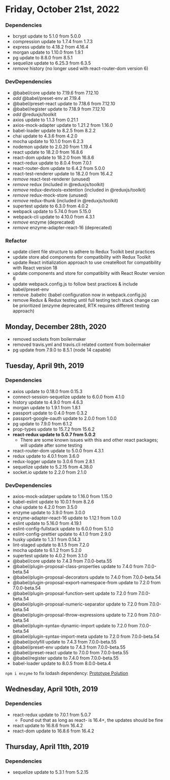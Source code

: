 # Friday, October 21st, 2022

### Dependencies

- bcrypt update to 5.1.0 from 5.0.0
- compression update to 1.7.4 from 1.7.3
- express update to 4.18.2 from 4.16.4
- morgan update to 1.10.0 from 1.9.1
- pg update to 8.8.0 from 8.5.1
- sequelize update to 6.25.3 from 6.3.5
- _remove_ history (no longer used with react-router-dom version 6)

### DevDependencies

- @babel/core update to 7.19.6 from 7.12.10
- _add_ @babel/preset-env at 7.19.4
- @babel/preset-react update to 7.18.6 from 7.12.10
- @babel/register update to 7.18.9 from 7.12.10
- _add_ @reduxjs/toolkit
- axios update to 1.1.3 from 0.21.1
- axios-mock-adapter update to 1.21.2 from 1.16.0
- babel-loader update to 8.2.5 from 8.2.2
- chai update to 4.3.6 from 4.2.0
- mocha update to 10.1.0 from 6.2.3
- nodemon update to 2.0.20 from 1.19.4
- react update to 18.2.0 from 16.8.6
- react-dom update to 18.2.0 from 16.8.6
- react-redux update to 8.0.4 from 7.0.1
- react-router-dom update to 6.4.2 from 5.0.0
- react-test-renderer update to 18.2.0 from 16.4.2
- _remove_ react-test-renderer (unused)
- _remove_ redux (included in @reduxjs/toolkit)
- _remove_ redux-devtools-extention (included in @reduxjs/toolkit)
- _remove_ redux-mock-store (unused)
- _remove_ redux-thunk (included in @reduxjs/toolkit)
- supertest update to 6.3.0 from 4.0.2
- webpack update to 5.74.0 from 5.15.0
- webpack-cli update to 4.10.0 from 4.3.1
- _remove_ enzyme (deprecated)
- _remove_ enzyme-adapter-react-16 (deprecated)

### Refactor

- update client file structure to adhere to Redux Toolkit best practices
- update store abd components for compatibility with Redux Toolkit
- update React initialization approach to use createRoot for compatibility with React version 18
- update components and store for compatiblity with React Router version 6
- update webpack.config.js to follow best practices & include babel/preset-env
- remove .babelrc (babel configuration now in webpack.config.js)
- remove Redux & Redux testing until full testing tech stack change can be prioritized (enzyme deprecated, RTK requires different testing approach)

## Monday, December 28th, 2020

- removed sockets from boilermaker
- removed travis.yml and travis.cli related content from boilermaker
- pg update from 7.9.0 to 8.5.1 (node 14 capable)

## Tuesday, April 9th, 2019

### Dependencies

- axios update to 0.18.0 from 0.15.3
- connect-session-sequelize update to 6.0.0 from 4.1.0
- history update to 4.9.0 from 4.6.3
- morgan update to 1.9.1 from 1.8.1
- passport update to 0.4.0 from 0.3.2
- passport-google-oauth update to 2.0.0 from 1.0.0
- pg update to 7.9.0 from 6.1.2
- prop-types update to 15.7.2 from 15.6.2
- **react-redux update to 5.0.7 from 5.0.2**
  - There are some known issues with this and other react packages; will update after some testing
- react-router-dom update to 5.0.0 from 4.3.1
- redux update to 4.0.1 from 3.6.0
- redux-logger update to 3.0.6 from 2.8.1
- sequelize update to 5.2.15 from 4.38.0
- socket.io update to 2.2.0 from 2.1.0

### DevDependencies

- axios-mock-adatper update to 1.16.0 from 1.15.0
- babel-eslint update to 10.0.1 from 8.2.6
- chai update to 4.2.0 from 3.5.0
- enzyme update to 3.9.0 from 3.0.0
- enzyme-adapter-react-16 update to 1.12.1 from 1.0.0
- eslint update to 5.16.0 from 4.19.1
- eslint-config-fullstack update to 6.0.0 from 5.1.0
- eslint-config-prettier update to 4.1.0 from 2.9.0
- husky update to 1.3.1 from 0.14.3
- lint-staged update to 8.1.5 from 7.2.0
- mocha update to 6.1.2 from 5.2.0
- supertest update to 4.0.2 from 3.1.0
- @babel/core update to 7.4.3 from 7.0.0-beta.55
- @babel/plugin-proposal-class-properties update to 7.4.0 from 7.0.0-beta.54
- @babel/plugin-proposal-decorators update to 7.4.0 from 7.0.0-beta.54
- @babel/plugin-proposal-export-namespace-from update to 7.2.0 from 7.0.0-beta.54
- @babel/plugin-proposal-function-sent update to 7.2.0 from 7.0.0-beta.54
- @babel/plugin-proposal-numeric-separator update to 7.2.0 from 7.0.0-beta.54
- @babel/plugin-proposal-throw-expressions update to 7.2.0 from 7.0.0-beta.54
- @babel/plugin-syntax-dynamic-import update to 7.2.0 from 7.0.0-beta.54
- @babel/plugin-syntax-import-meta update to 7.2.0 from 7.0.0-beta.54
- @babel/polyfill update to 7.4.3 from 7.0.0-beta.55
- @babel/preset-env update to 7.4.3 from 7.0.0-beta.55
- @babel/preset-react update to 7.0.0 from 7.0.0-beta.55
- @babel/register update to 7.4.0 from 7.0.0-beta.55
- babel-loader update to 8.0.5 from 8.0.0-beta.4

`npm i enzyme` to fix lodash dependency: [Prototype Polution](https://www.npmjs.com/advisories/782)

## Wednesday, April 10th, 2019

### Dependencies

- react-redux update to 7.0.1 from 5.0.7
  - Found out that as long as react- is 16.4+, the updates should be fine
- react update to 16.8.6 from 16.4.2
- react-dom update to 16.8.6 from 16.4.2

## Thursday, April 11th, 2019

### Dependencies

- sequelize update to 5.3.1 from 5.2.15
